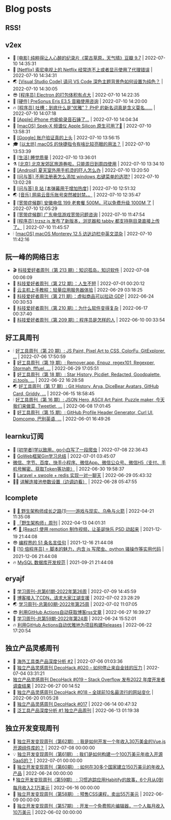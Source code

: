 # Blog posts
## RSS!



## v2ex

<!-- v2ex:START  -->
- 🫶 [[电影] 纯粹得让人心醉的纪录片《蒙古草原，天气晴》豆瓣 9.7](https://www.v2ex.com/t/865315#reply1) | 2022-07-10 14:35:31 
- 🧰 [[Netflix] 索尼电视上的 Netflix 经常连不上或者显示使用了代理错误](https://www.v2ex.com/t/865314#reply1) | 2022-07-10 14:34:31 
- 🌏 [[Visual Studio Code] 请问 VS Code 深色主题背景色如何设置为纯色？](https://www.v2ex.com/t/865313#reply0) | 2022-07-10 14:30:05 
- 😎 [[程序员] Electron 的打包体积有点大](https://www.v2ex.com/t/865312#reply5) | 2022-07-10 14:22:35 
- 💂 [[硬件] PreSonus Eris E3.5 音箱使用咨询](https://www.v2ex.com/t/865311#reply0) | 2022-07-10 14:20:00 
- 🔥 [[程序员] 吐槽：到底什么是“优雅”？ PHP 的新名词真是含义莫名……](https://www.v2ex.com/t/865309#reply8) | 2022-07-10 14:07:18 
- 🦅 [[Apple] iPhone 也偷偷录音石锤了…](https://www.v2ex.com/t/865308#reply4) | 2022-07-10 14:04:34 
- 🙉 [[macOS] Spek-X 频谱仪 Apple Silicon 原生可用了🎉](https://www.v2ex.com/t/865307#reply2) | 2022-07-10 13:58:31 
- 💫 [[Google] 账户验证真的上头](https://www.v2ex.com/t/865306#reply0) | 2022-07-10 13:56:15 
- 🎓 [[以太坊] macOS 的快捷指令有啥比较亮眼的用法？](https://www.v2ex.com/t/865305#reply0) | 2022-07-10 13:53:39 
- 🗽 [[生活] 睡觉质量](https://www.v2ex.com/t/865303#reply3) | 2022-07-10 13:36:01 
- ⚗️ [[北京] 北京发郊区旅游券啦，只能周日到周四使用](https://www.v2ex.com/t/865302#reply0) | 2022-07-10 13:34:10 
- 🦍 [[Android] 夏天室外用手机烫的吓人怎么办](https://www.v2ex.com/t/865300#reply18) | 2022-07-10 13:20:50 
- 🤩 [[问与答] 不用注册表怎么添加 windows 右键菜单的选项?](https://www.v2ex.com/t/865298#reply4) | 2022-07-10 13:02:28 
- 🙉 [[问与答] B 站 [本弹幕用于增加热度]](https://www.v2ex.com/t/865297#reply4) | 2022-07-10 12:51:32 
- 🌏 [[音乐] 网易云音乐账号突然被封禁。。](https://www.v2ex.com/t/865295#reply4) | 2022-07-10 12:35:47 
- 🐘 [[宽带症候群] 安徽电信 199 老套餐 500M，可以免费升级 1000M 了](https://www.v2ex.com/t/865294#reply6) | 2022-07-10 12:05:29 
- 🧰 [[宽带症候群] 广东电信游戏宽带问题咨询](https://www.v2ex.com/t/865292#reply1) | 2022-07-10 11:47:54 
- 💃 [[程序员] trzsz.js 发布了新版本，浏览器和 tabby 都支持拖目录直接上传了。](https://www.v2ex.com/t/865291#reply2) | 2022-07-10 11:45:57 
- 🕯 [[macOS] macOS Monterey 12.5 访达边栏中英文混杂](https://www.v2ex.com/t/865290#reply3) | 2022-07-10 11:42:16 <!-- v2ex:END -->

## 阮一峰的网络日志

<!-- ruanyf:START -->
- 🎬 [科技爱好者周刊（第 213 期）：知识孤岛，知识软件](http://www.ruanyifeng.com/blog/2022/07/weekly-issue-213.html) | 2022-07-08 00:06:09 
- 💄 [科技爱好者周刊（第 212 期）：人生不短](http://www.ruanyifeng.com/blog/2022/07/weekly-issue-212.html) | 2022-07-01 00:20:12 
- 🐎 [云主机上手教程：轻量应用服务器体验](http://www.ruanyifeng.com/blog/2022/06/cloud-server-getting-started-tutorial.html) | 2022-06-29 03:18:25 
- 🤔 [科技爱好者周刊（第 211 期）：虚拟商品可以拉动 GDP](http://www.ruanyifeng.com/blog/2022/06/weekly-issue-211.html) | 2022-06-24 00:30:53 
- 🧠 [科技爱好者周刊（第 210 期）：为什么软件变得复杂](http://www.ruanyifeng.com/blog/2022/06/weekly-issue-210.html) | 2022-06-17 00:37:40 
- 🎃 [科技爱好者周刊（第 209 期）：程序员是怎样的人](http://www.ruanyifeng.com/blog/2022/06/weekly-issue-209.html) | 2022-06-10 00:33:54 <!-- ruanyf:END -->

## 好工具周刊

<!-- bestxtools:START -->
- 🕯 [好工具周刊（第 20 期）: JS Paint, Pixel Art to CSS, ColorFu, GitExplorer, ...](https://discuss-cn.bestxtools.com/d/57/1) | 2022-07-06 17:50:59 
- 🦩 [好工具周刊（第 19 期）: Remover.app, Enpuz, regex101, Regexper, Stormah, fffuel, ...](https://discuss-cn.bestxtools.com/d/56/1) | 2022-06-29 17:05:51 
- 🦄 [好工具周刊（第 18 期）: Star History, Picdiet, Redacted, Goodpalette, zi.tools, ...](https://discuss-cn.bestxtools.com/d/47/1) | 2022-06-22 16:28:58 
- 🌏 [好工具周刊（第 17 期）: Git History, Arya, DiceBear Avatars, GitHub Card, Griddy, ...](https://discuss-cn.bestxtools.com/d/43/1) | 2022-06-15 18:58:45 
- 🕯 [好工具周刊（第 16 期）: JSON Hero, ASCII Art Paint, Puzzle maker, 今天我们来做菜, Tweetlet, ...](https://discuss-cn.bestxtools.com/d/42/1) | 2022-06-08 17:01:45 
- 📝 [好工具周刊（第 15 期）: GitHub Profile Header Generator, Curl UI, Domcomp, 巴别英语, ...](https://discuss-cn.bestxtools.com/d/40/1) | 2022-06-01 16:49:26 <!-- bestxtools:END -->


## learnku订阅

<!-- learnku:START -->
- 🦅 [[初学者]学以致用，go小白写了一段爬虫](https://learnku.com/go/t/69522) | 2022-07-08 22:36:43 
- 🦅 [GoWeb框架Gin学习总结](https://learnku.com/articles/69259) | 2022-07-01 03:45:07 
-  [微信、字节、百度、快手小程序、微信App、微信公众号、微信H5（支付、手机号解密、获取Token等功能）](https://learnku.com/articles/69235) | 2022-06-30 19:58:37 
- 🌈 [Laravel + swoole + redis 实现一对一聊天](https://learnku.com/articles/69154) | 2022-06-29 05:43:32 
- 🧑‍🏫 [详解连接池参数设置（边调边看）](https://learnku.com/articles/69111) | 2022-06-28 05:47:55 <!-- learnku:END -->



## lcomplete

<!-- lcomplete:START -->
- 🫶 [🐒 野生架构师成长之路&lpar;1&rpar;——游戏与现实、乌龟与火箭](http://codelc.com/post/growup/s01/) | 2022-04-21 11:35:08 
- 🧰 [「野生架构师」周刊](http://codelc.com/post/essay/%E9%87%8E%E7%94%9F%E6%9E%B6%E6%9E%84%E5%B8%88%E5%91%A8%E5%88%8A%E4%BB%8B%E7%BB%8D/) | 2022-04-13 04:01:31 
- 🌏 [🎄 [React] 使用 remotion 制作视频，让圣诞快乐 PSD 动起来](http://codelc.com/post/dev/js/remotion/) | 2021-12-19 21:44:08 
- 😎 [编程界的 51 条名言佳句](http://codelc.com/post/dev/thinking/quotes/) | 2021-12-16 21:44:08 
- 💂 [[10 倍程序员] ⭐ 脚本的魅力，内含 js 写爬虫、python 骚操作等实用代码](http://codelc.com/post/dev/10x/script/) | 2021-12-06 21:44:08 
- 🔥 [MySQL 数据库开发规范](http://codelc.com/post/dev/db/mysql_standard/) | 2021-09-21 21:44:08 <!-- lcomplete:END -->

## eryajf

<!-- eryajf:START -->
- 🫶 [学习周刊-总第61期-2022年第26周](https://wiki.eryajf.net/pages/703307/) | 2022-07-09 14:45:59 
- 🧰 [博客接入了CDN，请求大家江湖支援](https://wiki.eryajf.net/pages/5f559d/) | 2022-07-02 23:28:29 
- 🌏 [学习周刊-总第60期-2022年第25周](https://wiki.eryajf.net/pages/bff449/) | 2022-07-02 11:07:05 
- 😎 [利用GitHub Actions自动获取博客rss文章](https://wiki.eryajf.net/pages/1b1ba3/) | 2022-06-27 16:39:27 
- 💂 [学习周刊-总第59期-2022年第24周](https://wiki.eryajf.net/pages/b0bdd0/) | 2022-06-24 15:52:01 
- 🔥 [利用GitHub Actions自动优雅地为项目构建Releases](https://wiki.eryajf.net/pages/f3e878/) | 2022-06-22 17:20:54 <!-- eryajf:END -->



## 独立产品灵感周刊

<!-- DecoHack:START -->
- 🦣 [海外工具类产品深度分析 #2](https://www.decohack.com/Post/746) | 2022-07-06 01:03:36 
- 🤡 [独立产品灵感周刊 DecoHack #020 – 如何停止来自金钱的压力](https://www.decohack.com/Post/728) | 2022-07-04 03:31:21 
-  [独立产品灵感周刊 DecoHack #019 – Stack Overflow 发布2022 年度开发者调查结果](https://www.decohack.com/Post/699) | 2022-06-27 00:14:52 
- 🐲 [独立产品灵感周刊 DecoHack #018 – 全球前10名最流行的网站变化](https://www.decohack.com/Post/680) | 2022-06-20 01:05:28 
- 🦅 [独立产品灵感周刊 DecoHack #017](https://www.decohack.com/Post/663) | 2022-06-14 00:47:32 
- 🧰 [泛工具产品深度分析 #1 独立产品周刊](https://www.decohack.com/Post/653) | 2022-06-13 01:19:38 <!-- DecoHack:END -->

## 独立开发变现周刊

<!-- easyindie:START -->
- 💂 [独立开发变现周刊（第62期） : 我是如何开发一个年收入30万美金的Vue.js开源组件库的？](https://www.ezindie.com/weekly/issue-62) | 2022-07-08 00:00:00 
- 💡 [独立开发变现周刊（第61期） : 我们是如何构建一个100万美元年收入开源SaaS的？](https://www.ezindie.com/weekly/issue-61) | 2022-07-01 00:00:00 
- 🌋 [独立开发变现周刊（第60期） : 如何在30多个国家建立150万美元的年收入产品](https://www.ezindie.com/weekly/issue-60) | 2022-06-24 00:00:00 
- 🕴 [独立开发变现周刊（第59期） : 习惯追踪应用Habitify的故事，6个月从0到每月收入2.1万美元](https://www.ezindie.com/weekly/issue-59) | 2022-06-16 00:00:00 
- 🎊 [独立开发变现周刊（第58期） : 预售CSS课程，卖出55万美元](https://www.ezindie.com/weekly/issue-58) | 2022-06-09 00:00:00 
- 🤔 [独立开发变现周刊（第57期） : 开发一个免费照片编辑器，一个人每月收入10万美元](https://www.ezindie.com/weekly/issue-57) | 2022-06-02 00:00:00 <!-- easyindie:END -->



